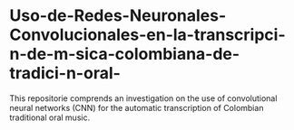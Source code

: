 # Uso-de-Redes-Neuronales-Convolucionales-en-la-transcripci-n-de-m-sica-colombiana-de-tradici-n-oral-
This repositorie comprends an investigation on the use of convolutional neural networks (CNN) for the automatic transcription of Colombian traditional oral music.
